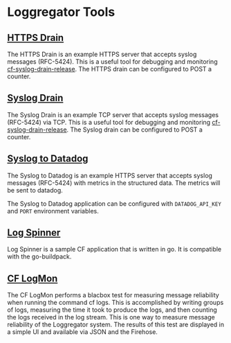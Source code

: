 # Loggregator Tools

## [HTTPS Drain](https://github.com/cloudfoundry-incubator/loggregator-tools/tree/master/https_drain)

The HTTPS Drain is an example HTTPS server that accepts syslog messages
(RFC-5424). This is a useful tool for debugging and monitoring
[cf-syslog-drain-release](https://github.com/cloudfoundry/cf-syslog-drain-release).
The HTTPS drain can be configured to POST a counter.

## [Syslog Drain](https://github.com/cloudfoundry-incubator/loggregator-tools/tree/master/syslog_drain)

The Syslog Drain is an example TCP server that accepts syslog messages
(RFC-5424) via TCP. This is a useful tool for debugging and monitoring
[cf-syslog-drain-release](https://github.com/cloudfoundry/cf-syslog-drain-release).
The Syslog drain can be configured to POST a counter.

## [Syslog to Datadog](https://github.com/cloudfoundry-incubator/loggregator-tools/tree/master/syslog_to_datadog)

The Syslog to Datadog is an example HTTPS server that accepts syslog messages
(RFC-5424) with metrics in the structured data. The metrics will be sent to
datadog.

The Syslog to Datadog application can be configured with `DATADOG_API_KEY` and
`PORT` environment variables.

## [Log Spinner](https://github.com/cloudfoundry-incubator/loggregator-tools/tree/master/logspinner)

Log Spinner is a sample CF application that is written in go. It is compatible
with the go-buildpack.

## [CF LogMon](https://github.com/cloudfoundry-incubator/cf-logmon)

The CF LogMon performs a blacbox test for measuring message reliability when
running the command cf logs. This is accomplished by writing groups of logs,
measuring the time it took to produce the logs, and then counting the logs
received in the log stream. This is one way to measure message reliability of
the Loggregator system. The results of this test are displayed in a simple UI
and available via JSON and the Firehose.

